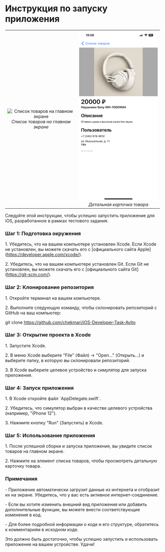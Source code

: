 # Инструкция по запуску приложения

<table>
  <tr>
    <td align="center">
      <img src="https://github.com/chekmari/iOS-Developer-Task-Avito/blob/main/Images/mainVC.PNG" width="300" alt="Список товаров на главном экране"><br>
      <em>Список товаров на главном экране</em>
    </td>
    <td align="center">
      <img src="https://github.com/chekmari/iOS-Developer-Task-Avito/blob/main/Images/detailsVC.PNG" width="300" alt="Детальная карточка товара"><br>
      <em>Детальная карточка товара</em>
    </td>
  </tr>
</table>

Следуйте этой инструкции, чтобы успешно запустить приложение для iOS,
разработанное в рамках тестового задания.

### Шаг 1: Подготовка окружения

1\. Убедитесь, что на вашем компьютере установлен Xcode. Если Xcode не
установлен, вы можете скачать его с \[официального сайта
Apple\](https://developer.apple.com/xcode/).

2\. Убедитесь, что на вашем компьютере установлен Git. Если Git не
установлен, вы можете скачать его с \[официального сайта
Git\](https://git-scm.com/).

### Шаг 2: Клонирование репозитория

1\. Откройте терминал на вашем компьютере.

2\. Выполните следующую команду, чтобы склонировать репозиторий с GitHub
на ваш компьютер:

git clone https://github.com/chekmari/iOS-Developer-Task-Avito


### Шаг 3: Открытие проекта в Xcode

1\. Запустите Xcode.

2\. В меню Xcode выберите \"File\" (Файл) -\> \"Open\...\" (Открыть\...)
и выберите папку, в которую вы склонировали репозиторий.

3\. В Xcode выберите целевое устройство и симулятор для запуска
приложения.

### Шаг 4: Запуск приложения

1\. В Xcode откройте файл \`AppDelegate.swift\`.

2\. Убедитесь, что симулятор выбран в качестве целевого устройства
(например, \"iPhone 12\").

3\. Нажмите кнопку \"Run\" (Запустить) в Xcode.

### Шаг 5: Использование приложения

1\. После успешной сборки и запуска приложения, вы увидите список
товаров на главном экране.

2\. Нажмите на элемент списка товаров, чтобы просмотреть детальную
карточку товара.

### Примечания

\- Приложение автоматически загрузит данные из интернета и отобразит их
на экране. Убедитесь, что у вас есть активное интернет-соединение.

\- Если вы хотите изменить внешний вид приложения или добавить
дополнительные функции, вы можете внести соответствующие изменения в
код.

\- Для более подробной информации о коде и его структуре, обратитесь к
комментариям в исходном коде.

Это должно быть достаточно, чтобы успешно запустить и использовать
приложение на вашем устройстве. Удачи!



